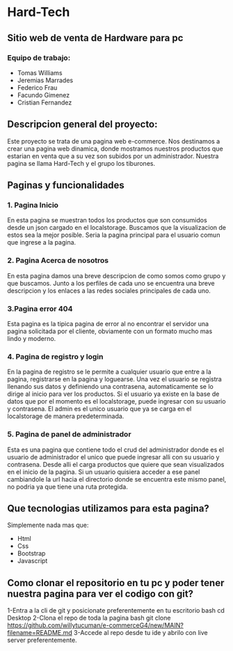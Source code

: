 # Hard-Tech
## Sitio web de venta de Hardware para pc



### Equipo de trabajo:
- Tomas Williams
- Jeremias Marrades
- Federico Frau
- Facundo Gimenez
- Cristian Fernandez

## Descripcion general del proyecto:
Este proyecto se trata de una pagina web e-commerce. Nos destinamos a crear una pagina web dinamica, donde mostramos nuestros
productos que estarian en venta que a su vez son subidos por un administrador. Nuestra pagina se llama Hard-Tech y el grupo 
los tiburones.

## Paginas y funcionalidades
### 1. Pagina Inicio 
En esta pagina se muestran todos los productos que son consumidos desde un json cargado en el localstorage. Buscamos que la visualizacion de estos sea
la mejor posible. Seria la pagina principal para el usuario comun que ingrese a la pagina.
### 2. Pagina Acerca de nosotros
En esta pagina damos una breve descripcion de como somos como grupo y que buscamos. Junto a los perfiles de cada uno se encuentra una breve descripcion y los enlaces
a las redes sociales principales de cada uno.
### 3.Pagina error 404 
Esta pagina es la tipica pagina de error al no encontrar el servidor una pagina solicitada por el cliente, obviamente con un formato mucho mas lindo y moderno.
### 4. Pagina de registro y login
En la pagina de registro se le permite a cualquier usuario que entre a la pagina, registrarse en la pagina y loguearse. Una vez el usuario se registra 
llenando sus datos y definiendo una contrasena, automaticamente se lo dirige al inicio para ver los productos. Si el usuario ya existe en la base de datos
que por el momento es el localstorage, puede ingresar con su usuario y contrasena. El admin es el unico usuario que ya se carga en el localstorage de manera 
predeterminada.
### 5. Pagina de panel de administrador
Esta es una pagina que contiene todo el crud del administrador donde es el usuario de administrador el unico que puede ingresar alli con su usuario y contrasena.
Desde alli el carga productos que quiere que sean visualizados en el inicio de la pagina. Si un usuario quisiera acceder a ese panel cambiandole la url hacia el directorio
donde se encuentra este mismo panel, no podria ya que tiene una ruta protegida.


## Que tecnologias utilizamos para esta pagina?
Simplemente nada mas que:

- Html
- Css
- Bootstrap
- Javascript

## Como clonar el repositorio en tu pc y poder tener nuestra pagina para ver el codigo con git?
1-Entra a la cli de git y posicionate preferentemente en tu escritorio
bash
cd Desktop
2-Clona el repo de toda la pagina
bash
git clone https://github.com/willytucuman/e-commerceG4/new/MAIN?filename=README.md
3-Accede al repo desde tu ide y abrilo con live server preferentemente.

